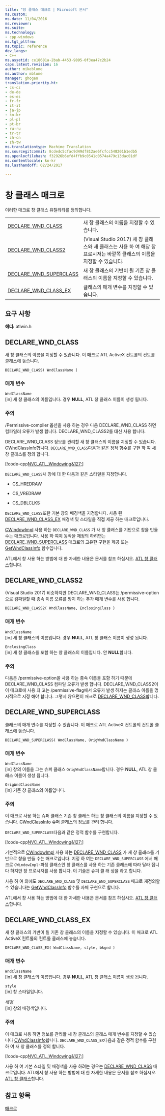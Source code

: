 ```yaml
---
title: "창 클래스 매크로 | Microsoft 문서"
ms.custom: 
ms.date: 11/04/2016
ms.reviewer: 
ms.suite: 
ms.technology:
- cpp-windows
ms.tgt_pltfrm: 
ms.topic: reference
dev_langs:
- C++
ms.assetid: ce18681a-2bab-4453-9895-0f3ea47c2b24
caps.latest.revision: 16
author: mikeblome
ms.author: mblome
manager: ghogen
translation.priority.ht:
- cs-cz
- de-de
- es-es
- fr-fr
- it-it
- ja-jp
- ko-kr
- pl-pl
- pt-br
- ru-ru
- tr-tr
- zh-cn
- zh-tw
ms.translationtype: Machine Translation
ms.sourcegitcommit: 8cdedc5cfac9d49df812ae6fcfcc548201b1edb5
ms.openlocfilehash: f32926b6efd4ffb9c0541c0574a479c13dac01df
ms.contentlocale: ko-kr
ms.lasthandoff: 02/24/2017

---
```

# <a name="window-class-macros"></a>창 클래스 매크로
이러한 매크로 창 클래스 유틸리티를 정의합니다.  
  
|||  
|-|-|  
|[DECLARE_WND_CLASS](#declare_wnd_class)|새 창 클래스의 이름을 지정할 수 있습니다.| 
|[DECLARE_WND_CLASS2](#declare_wnd_class2)|(Visual Studio 2017) 새 창 클래스와 새 클래스는 사용 하 여 해당 창 프로시저는 바깥쪽 클래스의 이름을 지정할 수 있습니다.| 
|[DECLARE_WND_SUPERCLASS](#declare_wnd_superclass)|새 창 클래스의 기반이 될 기존 창 클래스의 이름을 지정할 수 있습니다.|  
|[DECLARE_WND_CLASS_EX](#declare_wnd_class_ex)|클래스의 매개 변수를 지정할 수 있습니다.|  

## <a name="requirements"></a>요구 사항  
 **헤더:** atlwin.h  
   
##  <a name="declare_wnd_class"></a>DECLARE_WND_CLASS  
 새 창 클래스의 이름을 지정할 수 있습니다. 이 매크로 ATL ActiveX 컨트롤의 컨트롤 클래스에 놓습니다.  
  
```
DECLARE_WND_CLASS( WndClassName )
```  
  
### <a name="parameters"></a>매개 변수  
 `WndClassName`  
 [in] 새 창 클래스의 이름입니다. 경우 **NULL**, ATL 창 클래스 이름이 생성 됩니다.  
  
### <a name="remarks"></a>주의  
 /Permissive-compiler 옵션을 사용 하는 경우 다음 DECLARE_WND_CLASS 하면 컴파일러 오류가 발생 합니다. DECLARE_WND_CLASS2를 대신 사용 합니다.
 
 DECLARE_WND_CLASS 정보를 관리할 새 창 클래스의 이름을 지정할 수 있습니다. [CWndClassInfo](cwndclassinfo-class.md)합니다. `DECLARE_WND_CLASS`다음과 같은 정적 함수를 구현 하 여 새 창 클래스를 정의 합니다.  
  
 [!code-cpp[NVC_ATL_Windowing&127;](../../atl/codesnippet/cpp/window-class-macros_1.cpp)]  
  
 `DECLARE_WND_CLASS`새 창에 대 한 다음과 같은 스타일을 지정합니다.  
  
-   CS_HREDRAW  
  
-   CS_VREDRAW  
  
-   CS_DBLCLKS  
  
 `DECLARE_WND_CLASS`또한 기본 창의 배경색을 지정합니다. 사용 된 [DECLARE_WND_CLASS_EX](#declare_wnd_class_ex) 배경색 및 스타일을 직접 제공 하는 매크로입니다.  
  
 [CWindowImpl](cwindowimpl-class.md) 사용 하는 `DECLARE_WND_CLASS` 가 새 창 클래스를 기반으로 창을 만들 수는 매크로입니다. 사용 하 여이 동작을 재정의 하려면는 [DECLARE_WND_SUPERCLASS](#declare_wnd_superclass) 매크로의 고유한 구현을 제공 또는 [GetWndClassInfo](cwindowimpl-class.md#getwndclassinfo) 함수입니다.  

  
 ATL에서 창 사용 하는 방법에 대 한 자세한 내용은 문서를 참조 하십시오. [ATL 창 클래스](../../atl/atl-window-classes.md)합니다.  

##  <a name="declare_wnd_class2"></a>DECLARE_WND_CLASS2  
 (Visual Studio 2017) 비슷하지만 DECLARE_WND_CLASS는 /permissive-option으로 컴파일할 때 종속 이름 오류를 방지 하는 추가 매개 변수를 사용 합니다.
  
```
DECLARE_WND_CLASS2( WndClassName, EnclosingClass )
```  
  
### <a name="parameters"></a>매개 변수  
 `WndClassName`  
 [in] 새 창 클래스의 이름입니다. 경우 **NULL**, ATL 창 클래스 이름이 생성 됩니다. 

 `EnclosingClass`  
 [in] 새 창 클래스를 포함 하는 창 클래스의 이름입니다. 안 **NULL**합니다.  
  
### <a name="remarks"></a>주의 
다음은 /permissive-option을 사용 하는 종속 이름을 포함 하기 때문에 DECLARE_WND_CLASS 컴파일 오류가 발생 합니다. DECLARE_WND_CLASS2이이 매크로에 사용 되 고는 /permissive-flag에서 오류가 발생 하지는 클래스 이름을 명시적으로 지정 해야 합니다.
그렇지 않으면이 매크로 [DECLARE_WND_CLASS](#declare_wnd_class)합니다.
   
##  <a name="declare_wnd_superclass"></a>DECLARE_WND_SUPERCLASS  
 클래스의 매개 변수를 지정할 수 있습니다. 이 매크로 ATL ActiveX 컨트롤의 컨트롤 클래스에 놓습니다.  
  
```
DECLARE_WND_SUPERCLASS( WndClassName, OrigWndClassName )
```  
  
### <a name="parameters"></a>매개 변수  
 `WndClassName`  
 [in] 창의 이름을 그는 슈퍼 클래스 `OrigWndClassName`합니다. 경우 **NULL**, ATL 창 클래스 이름이 생성 됩니다.  
  
 `OrigWndClassName`  
 [in] 기존 창 클래스의 이름입니다.  
  
### <a name="remarks"></a>주의  
 이 매크로 사용 하는 슈퍼 클래스 기존 창 클래스 하는 창 클래스의 이름을 지정할 수 있습니다. [CWndClassInfo](cwndclassinfo-class.md) 슈퍼 클래스의 정보를 관리 합니다.  
  
 `DECLARE_WND_SUPERCLASS`다음과 같은 정적 함수를 구현합니다.  
  
 [!code-cpp[NVC_ATL_Windowing&127;](../../atl/codesnippet/cpp/window-class-macros_1.cpp)]  
  
 기본적으로 [CWindowImpl](cwindowimpl-class.md) 사용 하는 [DECLARE_WND_CLASS](#declare_wnd_class) 가 새 창 클래스를 기반으로 창을 만들 수는 매크로입니다. 지정 하 여는 `DECLARE_WND_SUPERCLASS` 에서 매크로 `CWindowImpl`-파생 클래스인 창 클래스를 사용 하는 기존 클래스에 따라 달라 집니다 하지만 창 프로시저를 사용 합니다. 이 기술은 슈퍼 클 래 싱을 라고 합니다.  
  
 사용 하 여 외에도 `DECLARE_WND_CLASS` 및 `DECLARE_WND_SUPERCLASS` 매크로 재정의할 수 있습니다는 [GetWndClassInfo](cwindowimpl-class.md#getwndclassinfo) 함수를 자체 구현으로 합니다.  

  
 ATL에서 창 사용 하는 방법에 대 한 자세한 내용은 문서를 참조 하십시오. [ATL 창 클래스](../../atl/atl-window-classes.md)합니다.  
  
##  <a name="declare_wnd_class_ex"></a>DECLARE_WND_CLASS_EX  
 새 창 클래스의 기반이 될 기존 창 클래스의 이름을 지정할 수 있습니다. 이 매크로 ATL ActiveX 컨트롤의 컨트롤 클래스에 놓습니다.  
  
```
DECLARE_WND_CLASS_EX( WndClassName, style, bkgnd )
```  
  
### <a name="parameters"></a>매개 변수  
 `WndClassName`  
 [in] 새 창 클래스의 이름입니다. 경우 **NULL**, ATL 창 클래스 이름이 생성 됩니다.  
  
 `style`  
 [in] 창 스타일입니다.  
  
 *배경*  
 [in] 창의 배경색입니다.  
  
### <a name="remarks"></a>주의  
 이 매크로 사용 하면 정보를 관리할 새 창 클래스의 클래스 매개 변수를 지정할 수 있습니다 [CWndClassInfo](cwndclassinfo-class.md)합니다. `DECLARE_WND_CLASS_EX`다음과 같은 정적 함수를 구현 하 여 새 창 클래스를 정의 합니다.  
  
 [!code-cpp[NVC_ATL_Windowing&127;](../../atl/codesnippet/cpp/window-class-macros_1.cpp)]  
  
 사용 하 여 기본 스타일 및 배경색을 사용 하려는 경우는 [DECLARE_WND_CLASS](#declare_wnd_class) 매크로입니다. ATL에서 창 사용 하는 방법에 대 한 자세한 내용은 문서를 참조 하십시오. [ATL 창 클래스](../../atl/atl-window-classes.md)합니다.  
  
## <a name="see-also"></a>참고 항목  
 [매크로](atl-macros.md)










